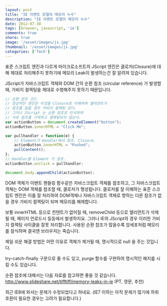 ```yaml
---
layout: post
title: "IE 이벤트 모델의 메모리 누수"
description: "IE 이벤트 모델의 메모리 누수"
date: 2012-07-30
tags: [browser, javascript, 'ie']
comments: true
share: true
image: '/asset/images/js.jpg'
thumbnail: '/asset/images/js.jpg'
categories: ['Tech']
---
```


표준 스크립트 엔진과 다르게 마이크로소프트의 JScript 엔진은 클로저(Closure)에 대해 제대로 처리해주지 못하기에 메모리 Leak이 발생하는건 잘 알려져 있습니다.

JScript가 자바스크립트 객체와 DOM 간의 순환 참조 (circular reference) 가 발생할 때, 가비지 컬렉팅을 제대로 수행해주지 못하기 때문입니다.

```javascript
// 순환 참조 코드
// 정상적인 엔진은 이것을 Closure로 이해하며 엘리먼트가 
// 참조를 잃을 경우 카비지 컬렉팅 된다.
// 그러나 JScript 는 순환 참조로 인식하여 
// 서로 참조를 기억하고 컬렉팅되지 않는다.
var actionButton = document.createElement("button");
actionButton.innerHTML = "Click Me";

var pullhandler = function(e) {
    // Element가 Handler에서 참조. Closure.
    actionButton.innerHTML = "Pushed"; 
    pullContent();
};
// Handler를 Element 가 참조.
actionButton.onclick = pullhandler; 

document.body.appendChild(actionButton);
```

DOM 객체가 이벤트 핸들링 함수같은 자바스크립트 객체를 참조하고, 그 자바스크립트 객체는 DOM 객체를 참조할 때, 클로저가 형성됩니다. 클로저를 잘 이해하는 표준 스크립트 엔진은 이를 잘 처리하여 DOM객체나 자바스크립트 객체로 향하는 다른 참조가 없을 경우 가비지 컬렉팅이 되며 메모리를 해제합니다.

보통 innerHTML 등으로 컨텐트가 없어질 때, removeChild 등으로 엘리먼트가 삭제될 때, 페이지 언로드시 등등에서 발생하지요. 그러나 IE의 JScript의 경우 이러한 가비지 컬렉팅 사이클을 잘못 처리합니다. 사용된 순환 참조가 많을수록 암세포처럼 메모리를 잠식하며 결국엔 브라우저는 죽습니다.

제일 쉬운 해결 방법은 어떤 이유로 객체가 제거될 때, 명시적으로 null 을 주는 것입니다.

try-catch-finally 구문으로 줄 수도 있고, purge 함수를 구현하여 명시적인 해지를 시킬 수도 있습니다.

순환 참조에 대해서는 다음 자료를 참고하면 좋을 것 같습니다.
http://www.slideshare.net/tifftiff/memory-leaks-in-ie (PT, 영문, 추천)

최근 IE8에 와서는 문제가 수정되었다고 하네요. (IE7 이하는 아직 문제가 많기에 하위호환이 필요한 경우는 고려가 필요합니다.)
